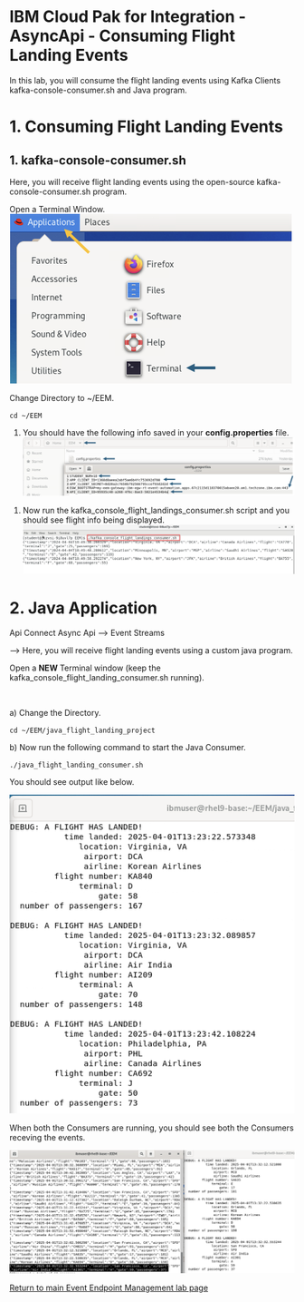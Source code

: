 
# IBM Cloud Pak for Integration - AsyncApi - Consuming Flight Landing Events

In this lab, you will consume the flight landing events using Kafka Clients kafka-console-consumer.sh and Java program.


# 1. Consuming Flight Landing Events

## 1. kafka-console-consumer.sh

Here, you will receive flight landing events using the open-source kafka-console-consumer.sh program. <br>

Open a Terminal Window. <br>
![alt text](./images/test0a.png)

Change Directory to ~/EEM. <br>


  ```
  cd ~/EEM
  ```
  <!--
  Then use gedit to edit the kafka_console_flight_landings_consumer.sh
  ![](./images/test1a.png)
-->

1. You should have the following info saved in your **config.properties** file.  
  ![](./images/test1b.png)

<!--
1. Update the *kafka_console_flight_landings_consumer.sh* with the values from EEM-info.  This screens shows all fields to update. 

    **Note:** Make sure to change the group number to your student number. 
  ![](./images/test1c.png)
-->

1. Now run the kafka_console_flight_landings_consumer.sh script and you should see flight info being displayed. 
  ![](./images/test1d.png)


# 2. Java Application
<!--
Use the Java Client application and receive the flight landing events thru the IBM Event Gateway --> Api Connect Async Api --> Event Streams<br>
-->
Here, you will receive flight landing events using a custom java program. <br>

Open a **NEW** Terminal window (keep the kafka_console_flight_landing_consumer.sh running).

<br>

<!--
1. First we will need to get the JKS cert for the JAVA client. 
    ```
    cd ~/EEM
    ```
    From that directory copy and paste the following command to create the JKS cert.
    ```
    ~/openjdk-22.0.2/jdk-22.0.2/bin/keytool -importkeystore -srckeystore egw-cert.p12 \
	-srcstoretype PKCS12 \
        -destkeystore egw-cert.jks \
        -deststoretype JKS \
        -srcstorepass passw0rd \
        -deststorepass passw0rd \
        -noprompt
    ```
    When done you should now have a JKS cert.
      ![](./images/test2aa.png)
-->

a) Change the Directory. <br>

```
cd ~/EEM/java_flight_landing_project
```

<!--
    Then use gedit to edit the config.properties file.  
  ![](./images/test2a.png)

1. You should still have the **EEM-info** file open.  If not open that in gedit since you will need the same details from there to updated the config.properties file.  

    Updated the config.properties file with details from your EEM-info. 

    When done **Save** your changes. 

    **Note:** Make sure to change the group number to your student number. 
  ![](./images/test2b.png)



1. Now run the following command.  Copy and paster into the terminal window and you will start to see flight landing info. 

    ```
    java -cp :jars/jackson-annotations-2.10.5.jar:jars/jackson-databind-2.10.5.1.jar:jars/slf4j-api-1.7.30.jar:jars/jackson-core-2.11.4.jar:jars/kafka-clients-2.8.0.jar: AsyncApi_Consume_Flight_Landing_Events_EEM
    ```
    ![](./images/test2c.png)
-->

b) Now run the following command to start the Java Consumer.

```
./java_flight_landing_consumer.sh
```

You should see output like below. <br>

![alt text](./images/test3a.png)


When both the Consumers are running, you should see both the Consumers receving the events. <br>

![alt text](./images/test3b.png)


[Return to main Event Endpoint Management lab page](../index.md#lab-abstracts)
